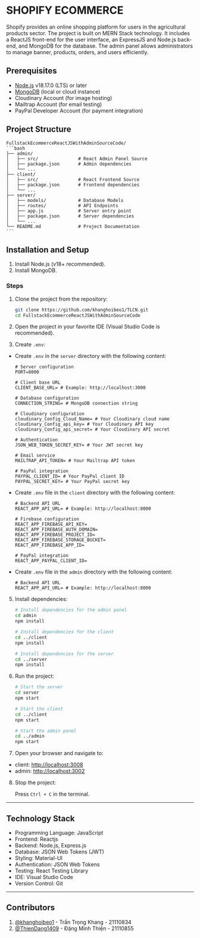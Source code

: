 # SHOPIFY ECOMMERCE

Shopify provides an online shopping platform for users in the agricultural products sector. The project is built on MERN Stack technology. It includes a ReactJS front-end for the user interface, an ExpressJS and Node.js back-end, and MongoDB for the database. The admin panel allows administrators to manage banner, products, orders, and users efficiently.

## Prerequisites

- [Node.js](https://nodejs.org/en/download/package-manager) v18.17.0 (LTS) or later
- [MongoDB](https://www.mongodb.com/) (local or cloud instance)
- Cloudinary Account (for image hosting)
- Mailtrap Account (for email testing)
- PayPal Developer Account (for payment integration)

## Project Structure
    FullstackEcommerceReactJSWithAdminSourceCode/
    ```bash
    ├── admin/
    │   ├── src/               # React Admin Panel Source
    │   ├── package.json       # Admin dependencies
    │   └── ...
    ├── client/
    │   ├── src/               # React Frontend Source
    │   ├── package.json       # Frontend dependencies
    │   └── ...
    ├── server/
    │   ├── models/            # Database Models
    │   ├── routes/            # API Endpoints
    │   ├── app.js             # Server entry point
    │   ├── package.json       # Server dependencies
    │   └── ...
    └── README.md              # Project Documentation
    ```

## Installation and Setup
1. Install Node.js (v18+ recommended).
2. Install MongoDB.

### Steps

1. Clone the project from the repository:

    ```sh
    git clone https://github.com/khanghoibeo1/TLCN.git
    cd FullstackEcommerceReactJSWithAdminSourceCode
    ```

2. Open the project in your favorite IDE (Visual Studio Code is recommended).

3. Create `.env`:
- Create `.env` in the `server` directory with the following content:

    ```plaintext
    # Server configuration
    PORT=8000
    
    # Client base URL
    CLIENT_BASE_URL= # Example: http://localhost:3000
    
    # Database configuration
    CONNECTION_STRING= # MongoDB connection string
    
    # Cloudinary configuration
    cloudinary_Config_Cloud_Name= # Your Cloudinary cloud name
    cloudinary_Config_api_key= # Your Cloudinary API key
    cloudinary_Config_api_secret= # Your Cloudinary API secret
    
    # Authentication
    JSON_WEB_TOKEN_SECRET_KEY= # Your JWT secret key
    
    # Email service
    MAILTRAP_API_TOKEN= # Your Mailtrap API token
    
    # PayPal integration
    PAYPAL_CLIENT_ID= # Your PayPal client ID
    PAYPAL_SECRET_KEY= # Your PayPal secret key
    ```
- Create `.env` file in the `client` directory with the following content:

    ```plaintext
    # Backend API URL
    REACT_APP_API_URL= # Example: http://localhost:8000
    
    # Firebase configuration
    REACT_APP_FIREBASE_API_KEY=
    REACT_APP_FIREBASE_AUTH_DOMAIN=
    REACT_APP_FIREBASE_PROJECT_ID=
    REACT_APP_FIREBASE_STORAGE_BUCKET=
    REACT_APP_FIREBASE_APP_ID=
    
    # PayPal integration
    REACT_APP_PAYPAL_CLIENT_ID=
    ```
- Create `.env` file in the `admin` directory with the following content:

    ```plaintext
    # Backend API URL
    REACT_APP_API_URL= # Example: http://localhost:8000
    ```
5. Install dependencies:

    ```sh
    # Install dependencies for the admin panel
    cd admin
    npm install
    
    # Install dependencies for the client
    cd ../client
    npm install
    
    # Install dependencies for the server
    cd ../server
    npm install
    ```

6. Run the project:

    ```sh
    # Start the server
    cd server
    npm start
    
    # Start the client
    cd ../client
    npm start
    
    # Start the admin panel
    cd ../admin
    npm start
    ```

7. Open your browser and navigate to:
- client: [http://localhost:3008](http://localhost:3008)
- admin: [http://localhost:3002](http://localhost:3002)

8. Stop the project:

    Press `Ctrl + C` in the terminal.

---
## Technology Stack

- Programming Language: JavaScript
- Frontend: Reactjs
- Backend: Node.js, Express.js
- Database: JSON Web Tokens (JWT)
- Styling: Material-UI
- Authentication: JSON Web Tokens
- Testing: React Testing Library
- IDE: Visual Studio Code
- Version Control: Git

---
## Contributors

1. [@khanghoibeo1](https://github.com/khanghoibeo1) - Trần Trọng Khang - 21110834
2. [@ThienDang1409](https://github.com/ThienDang1409) - Đặng Minh Thiện - 21110855
